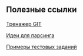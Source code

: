 ## Полезные ссылки
[Тренажер GIT](https://learngitbranching.js.org/?locale=ru_RU)

[Идеи для парсинга](https://tochno.st/materials/kak-naiti-poleznye-dannye-v-nedrax-saitov-posagovaia-instrukciia-esli-byt-tocnym-po-rabote-s-tenevymi-api)

[Примеры тестовых заданий](https://postypashki.ru/%D0%B0%D0%BD%D0%B0%D0%BB%D0%B8%D1%82%D0%B8%D0%BA%D0%B0/)
